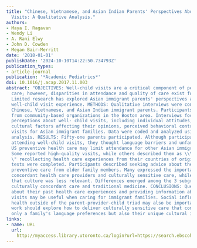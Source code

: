 ```yaml
---
title: "Chinese, Vietnamese, and Asian Indian Parents' Perspectives About Well-Child
  Visits: A Qualitative Analysis."
authors:
- Maya I. Ragavan
- Wendy Li
- A. Rani Elwy
- John D. Cowden
- Megan Bair-Merritt
date: '2018-01-01'
publishDate: '2024-10-10T14:22:50.734793Z'
publication_types:
- article-journal
publication: '*Academic Pediatrics*'
doi: 10.1016/j.acap.2017.11.003
abstract: "OBJECTIVES: Well-child visits are a critical component of pediatric health
  care; however, disparities in attendance and quality of care exist for Asian children.
  Limited research has explored Asian immigrant parents' perspectives about their
  well-child visit experience. METHODS: Qualitative interviews were conducted with
  Chinese, Vietnamese, and Asian Indian immigrant parents. Participants were recruited
  from community-based organizations in the Boston area. Interviews focused on parents'
  perceptions about well- child visits, including individual attitudes, social and
  cultural factors affecting their opinions, perceived behavioral control, and improving
  visits for Asian immigrant families. Data were coded and analyzed using thematic
  analysis. RESULTS: Fifty-one parents participated. Although participants reported
  attending well-child visits, they thought language barriers and unfamiliarity with
  US preventive health care may limit attendance for other Asian immigrant families.
  Some reported high-quality visits, while others described them as \\\"too simple,\\\
  \" recollecting health care experiences from their countries of origin where more
  tests were completed. Participants described seeking advice about their children's
  preventive care from elder family members. Many expressed the importance of culturally
  concordant health care providers and culturally sensitive care, while others thought
  that culture was less relevant. Differences emerged among the 3 subgroups around
  culturally concordant care and traditional medicine. CONCLUSIONS: Querying parents
  about their past health care experiences and providing information about well-child
  visits may be useful when caring for immigrant families. Social influences on children's
  health outside of the parent-provider-child triad may also be important. Further
  work should explore how to deliver culturally sensitive care that considers not
  only a family's language preferences but also their unique cultural identity."
links:
- name: URL
  url: 
    http://myaccess.library.utoronto.ca/login?url=https://search.ebscohost.com/login.aspx?direct=true&db=cin20&AN=131043915&site=ehost-live
---
```


